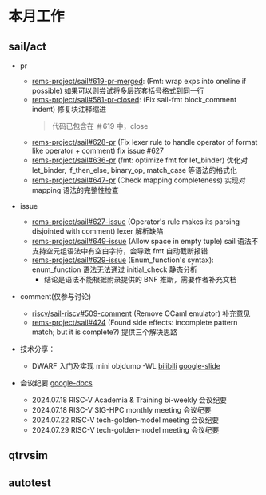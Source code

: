 # 本月工作

## sail/act

- pr
  - [rems-project/sail#619-pr-merged](https://github.com/rems-project/sail/pull/619): (Fmt: wrap exps into oneline if possible) 如果可以则尝试将多层嵌套括号格式到同一行
  - [rems-project/sail#581-pr-closed](https://github.com/rems-project/sail/pull/581): (Fix sail-fmt block_comment indent) 修复块注释缩进
    > 代码已包含在 ＃619 中，close
  - [rems-project/sail#628-pr](https://github.com/rems-project/sail/pull/628) (Fix lexer rule to handle operator of format like operator + comment) fix issue #627
  - [rems-project/sail#636-pr](https://github.com/rems-project/sail/pull/636) (fmt: optimize fmt for let_binder) 优化对 let_binder, if_then_else, binary_op, match_case 等语法的格式化
  - [rems-project/sail#647-pr](https://github.com/rems-project/sail/pull/647) (Check mapping completeness) 实现对 mapping 语法的完整性检查

- issue
  - [rems-project/sail#627-issue](https://github.com/rems-project/sail/issues/627) (Operator's rule makes its parsing disjointed with comment) lexer 解析缺陷
  - [rems-project/sail#649-issue](https://github.com/rems-project/sail/issues/649) (Allow space in empty tuple) sail 语法不支持空元组语法中有空白字符，会导致 fmt 自动截断报错
  - [rems-project/sail#629-issue](https://github.com/rems-project/sail/issues/629) (Enum_function's syntax): enum_function 语法无法通过 initial_check 静态分析
    - 结论是语法不能根据附录提供的 BNF 推断，需要作者补充文档

- comment(仅参与讨论)
  - [riscv/sail-riscv#509-comment](https://github.com/riscv/sail-riscv/issues/509#issuecomment-2209869585) (Remove OCaml emulator) 补充意见
  - [rems-project/sail#424](https://github.com/rems-project/sail/issues/424#issuecomment-2227620418) (Found side effects: incomplete pattern match; but it is complete?) 提供三个解决思路

- 技术分享：
  - DWARF 入门及实现 mini objdump -WL [bilibili](https://www.bilibili.com/video/BV1ry411i7qY/) [google-slide](https://docs.google.com/presentation/d/1A1H35eewdGo5_eoAIH_Nx6PB1Ti6q_Gei_yiqqXNPs4)

- 会议纪要 [google-docs](https://docs.google.com/document/d/1f9ihMT8vcmgijmvebMiHttwSbw9eY_MKkR9ea3CNFCg)
  - 2024.07.18 RISC-V Academia & Training bi-weekly 会议纪要
  - 2024.07.18  RISC-V SIG-HPC monthly meeting 会议纪要
  - 2024.07.22 RISC-V tech-golden-model meeting 会议纪要
  - 2024.07.29 RISC-V tech-golden-model meeting 会议纪要

## qtrvsim

## autotest
